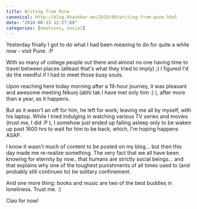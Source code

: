 ```yaml
---
title: Writing from Pune
canonical: http://blog.bhashkar.me/2010/08/writing-from-pune.html
date: "2010-08-13 12:27:00"
categories: [emotions, social]
---
```

Yesterday finally I got to do what I had been meaning to do for quite a while now - visit Pune. :P

With so many of college people out there and almost no one having time to travel between places (atleast that's what they tried to imply) ;) I figured I'd do the needful if I had to meet those busy souls.<span class="more"></span>

Upon reaching here today morning after a 19-hour journey, it was pleasant and awesome meeting Nikunj (abhi tak I have met only him :) ), after more than a year, as it happens.

But as it wasn't an off for him, he left for work; leaving me all by myself, with his laptop. While I tried indulging in watching various TV series and movies (trust me, I did :P ), I somehow just ended up falling asleep only to be waken up past 1600 hrs to wait for him to be back, which, I'm hoping happens ASAP.

I know it wasn't much of content to be posted on my blog... but then this day made me re-realize something. The very fact that we all have been knowing for eternity by now.. that humans are strictly social beings... and that explains why one of the toughest punishments of all times used to (and probably still continues to) be solitary confinement.

And one more thing: books and music are two of the best buddies in loneliness. Trust me. :)

Ciao for now!